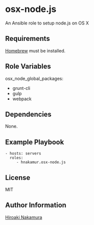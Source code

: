 osx-node.js
===========

An Ansible role to setup node.js on OS X

Requirements
------------

[Homebrew](http://brew.sh/) must be installed.

Role Variables
--------------

osx_node_global_packages:
  - grunt-cli
  - gulp
  - webpack

Dependencies
------------

None.

Example Playbook
----------------

    - hosts: servers
      roles:
         - hnakamur.osx-node.js

License
-------

MIT

Author Information
------------------

[Hiroaki Nakamura]( http://hnakamur.github.io/ )
